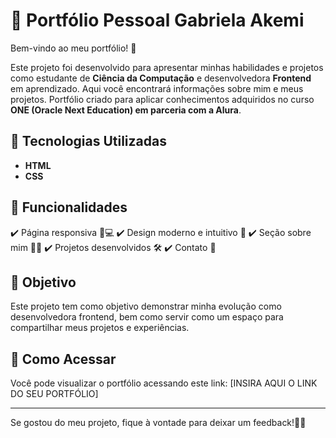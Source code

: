 # 📌 Portfólio Pessoal Gabriela Akemi

Bem-vindo ao meu portfólio! 🚀

Este projeto foi desenvolvido para apresentar minhas habilidades e projetos como estudante de **Ciência da Computação** e desenvolvedora **Frontend** em aprendizado. Aqui você encontrará informações sobre mim e meus projetos.
Portfólio criado para aplicar conhecimentos adquiridos no curso **ONE (Oracle Next Education) em parceria com a Alura**.

## 🔧 Tecnologias Utilizadas
- **HTML**
- **CSS**

## 📌 Funcionalidades
✔️ Página responsiva 📱💻
✔️ Design moderno e intuitivo 🎨
✔️ Seção sobre mim 🧑‍💻
✔️ Projetos desenvolvidos 🛠️
✔️ Contato 📩

## 🎯 Objetivo
Este projeto tem como objetivo demonstrar minha evolução como desenvolvedora frontend, bem como servir como um espaço para compartilhar meus projetos e experiências.

## 🔗 Como Acessar
Você pode visualizar o portfólio acessando este link: [INSIRA AQUI O LINK DO SEU PORTFÓLIO]

---
Se gostou do meu projeto, fique à vontade para deixar um feedback!🐱‍👤
